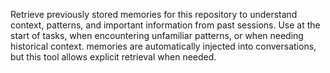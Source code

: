 Retrieve previously stored memories for this repository to understand context, patterns, and important information from past sessions. Use at the start of tasks, when encountering unfamiliar patterns, or when needing historical context. memories are automatically injected into conversations, but this tool allows explicit retrieval when needed.